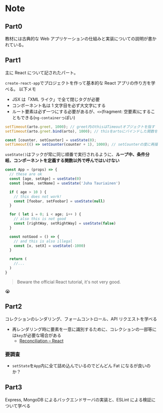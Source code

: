 # Note

## Part0

教材には古典的な Web アプリケーションの仕組みと実装についての説明が書かれている。

## Part1

主に React について記されたパート。

`create-react-app`でプロジェクトを作って基本的な React アプリの作り方を学べる。
以下メモ

- JSX は「XML ライク」で全て閉じタグが必要
- コンポーネント名は 1 文字目を必ず大文字にする
- ルート要素は必ず一つにする必要があるが、`<>`(fragment: 空要素)にすることもできる(`ng-container`っぽい)

```js
setTimeout(arto.greet, 1000); // greet内のthisはTimeoutオブジェクトを指す
setTimeout(arto.greet.bind(arto), 1000); // thisをartoにバインドした関数を新しく作成する
```

```jsx
const [counter, setCounter] = useState(0);
setTimeout(() => setCounter(counter + 1), 1000); // setCounterの度に再描画するため1秒毎にカウントアップする
```

`useState()`はフックが常に同じ順番で実行されるように、**ループ中、条件分岐、コンポーネントを定義する関数以外で呼んではいけない**

```jsx
const App = (props) => {
  // these are ok
  const [age, setAge] = useState(0)
  const [name, setName] = useState('Juha Tauriainen')

  if ( age > 10 ) {
    // this does not work!
    const [foobar, setFoobar] = useState(null)
  }

  for ( let i = 0; i < age; i++ ) {
    // also this is not good
    const [rightWay, setRightWay] = useState(false)
  }

  const notGood = () => {
    // and this is also illegal
    const [x, setX] = useState(-1000)
  }

  return (
    //...
  )
}
```

> Beware the official React tutorial, it's not very good.

:sob:

## Part2

コレクションのレンダリング、フォームコントロール、API リクエストを学べる

- 再レンダリング時に要素を一意に識別するために、コレクションの一部等には`key`が必要な場合がある
  - [Reconciliation – React](https://reactjs.org/docs/reconciliation.html#recursing-on-children)

### 要調査

- `setState`を`App`内に全て詰め込んでいるのでどんどん Fat になるが良いのか？

## Part3

Express, MongoDB によるバックエンドサーバの実装と、ESLint による検証について学べる
